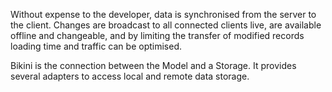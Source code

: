 Without expense to the developer, data is synchronised from the server to the client. Changes are broadcast to all connected clients live, are available offline and changeable, and by limiting the transfer of modified records loading time and traffic can be optimised.

Bikini is the connection between the Model and a Storage. It provides several adapters to access local and remote data storage.